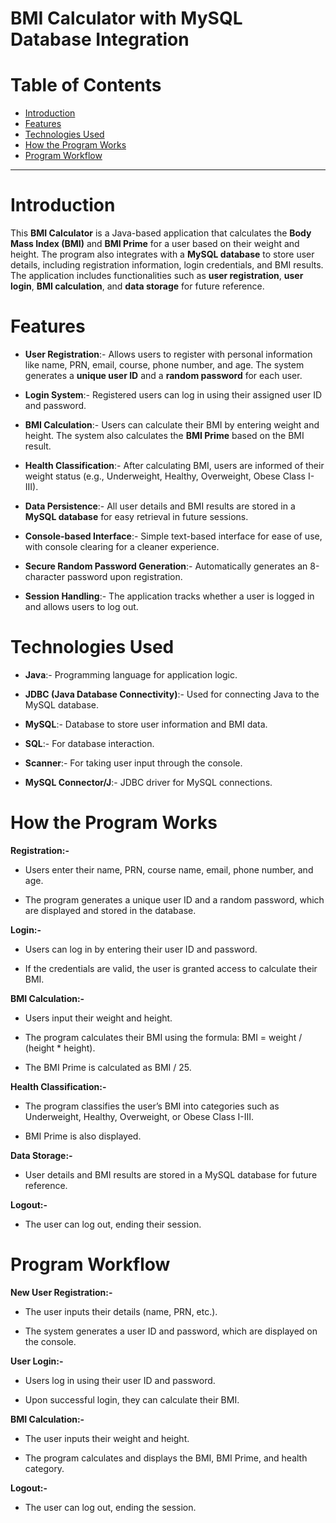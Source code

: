 # BMI Calculator with MySQL Database Integration

# Table of Contents

- [Introduction](#introduction)
- [Features](#features)
- [Technologies Used](#technologies-used)
- [How the Program Works](#how-the-program-works)
- [Program Workflow](#program-workflow)
 

---

# Introduction

This **BMI Calculator** is a Java-based application that calculates the **Body Mass Index (BMI)** and **BMI Prime** for a user based on their weight and height. The program also integrates with a **MySQL database** to store user details, including registration information, login credentials, and BMI results. The application includes functionalities such as **user registration**, **user login**, **BMI calculation**, and **data storage** for future reference.

# Features

- **User Registration**:-
   Allows users to register with personal information like name, PRN, email, course, phone number, and age. The system generates a **unique user 
   ID** and a **random password** for each user.
  
- **Login System**:-
   Registered users can log in using their assigned user ID and password.
  
- **BMI Calculation**:-
   Users can calculate their BMI by entering weight and height. The system also calculates the **BMI Prime** based on the BMI result.
  
- **Health Classification**:-
   After calculating BMI, users are informed of their weight status (e.g., Underweight, Healthy, Overweight, Obese Class I-III).
  
- **Data Persistence**:-
   All user details and BMI results are stored in a **MySQL database** for easy retrieval in future sessions.
  
- **Console-based Interface**:-
   Simple text-based interface for ease of use, with console clearing for a cleaner experience.
  
- **Secure Random Password Generation**:-
   Automatically generates an 8-character password upon registration.
  
- **Session Handling**:-
   The application tracks whether a user is logged in and allows users to log out.

# Technologies Used

- **Java**:-  Programming language for application logic.
  
- **JDBC (Java Database Connectivity)**:-  Used for connecting Java to the MySQL database.
  
- **MySQL**:-  Database to store user information and BMI data.
  
- **SQL**:-  For database interaction.
  
- **Scanner**:-  For taking user input through the console.
  
- **MySQL Connector/J**:-  JDBC driver for MySQL connections.


# How the Program Works


**Registration:-**

- Users enter their name, PRN, course name, email, phone number, and age.
  
- The program generates a unique user ID and a random password, which are displayed and stored in the database.
  

**Login:-**

- Users can log in by entering their user ID and password.

- If the credentials are valid, the user is granted access to calculate their BMI.


**BMI Calculation:-**


- Users input their weight and height.
  
- The program calculates their BMI using the formula: BMI = weight / (height * height).
  
- The BMI Prime is calculated as BMI / 25.


**Health Classification:-**


- The program classifies the user’s BMI into categories such as Underweight, Healthy, Overweight, or Obese Class I-III.
  
- BMI Prime is also displayed.


**Data Storage:-**

- User details and BMI results are stored in a MySQL database for future reference.


**Logout:-**

- The user can log out, ending their session.



# Program Workflow


**New User Registration:-**

- The user inputs their details (name, PRN, etc.).
  
- The system generates a user ID and password, which are displayed on the console.

**User Login:-**
- Users log in using their user ID and password.
  
- Upon successful login, they can calculate their BMI.

**BMI Calculation:-**

- The user inputs their weight and height.

  
  
- The program calculates and displays the BMI, BMI Prime, and health category.

**Logout:-**

- The user can log out, ending the session.

  
